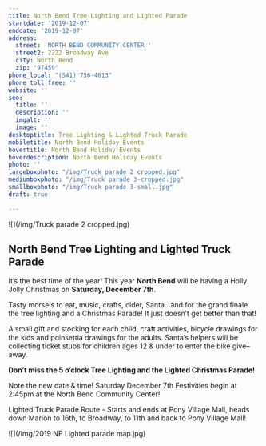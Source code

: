 ```yaml
---
title: North Bend Tree Lighting and Lighted Parade
startdate: '2019-12-07'
enddate: '2019-12-07'
address:
  street: 'NORTH BEND COMMUNITY CENTER '
  street2: 2222 Broadway Ave
  city: North Bend
  zip: '97459'
phone_local: "(541) 756-4613"
phone_toll_free: ''
website: ''
seo:
  title: ''
  description: ''
  imgalt: ''
  image: ''
desktoptitle: Tree Lighting & Lighted Truck Parade
mobiletitle: North Bend Holiday Events
hovertitle: North Bend Holiday Events
hoverdescription: North Bend Holiday Events
photo: ''
largeboxphoto: "/img/Truck parade 2 cropped.jpg"
mediumboxphoto: "/img/Truck parade 3-cropped.jpg"
smallboxphoto: "/img/Truck parade 3-small.jpg"
draft: true

---
```

![](/img/Truck parade 2 cropped.jpg)

## North Bend Tree Lighting and Lighted Truck Parade

It’s the best time of the year!  This year **North Bend** will be having a Holly Jolly Christmas on **Saturday, December 7th**.   

Tasty morsels to eat, music, crafts, cider, Santa…and for the grand finale the tree lighting and a Christmas Parade!  It just doesn’t get better than that! 

A small gift and stocking for each child, craft activities, bicycle drawings for the kids and poinsettia drawings for the adults.  Santa’s helpers will be collecting ticket stubs for children ages 12 & under to enter the bike give–away. 

**Don’t miss the 5 o’clock Tree Lighting and the Lighted Christmas Parade!**

Note the new date & time! Saturday December 7th Festivities begin at 2:45pm at the North Bend Community Center!

Lighted Truck Parade Route - Starts and ends at Pony Village Mall, heads down Marion to 16th, to Broadway, to 11th and back to Pony Village Mall!

  ![](/img/2019 NP Lighted parade map.jpg)